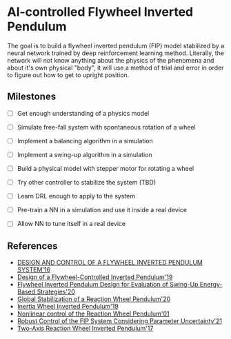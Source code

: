 # AI-controlled Flywheel Inverted Pendulum

The goal is to build a flywheel inverted pendulum (FIP) model stabilized by a neural network trained by deep reinforcement learning method. Literally, the network will not know anything about the physics of the phenomena and about it's own physical "body", it will use a method of trial and error in order to figure out how to get to upright position.


## Milestones

- [ ] Get enough understanding of a physics model
- [ ] Simulate free-fall system with spontaneous rotation of a wheel
- [ ] Implement a balancing algorithm in a simulation
- [ ] Implement a swing-up algorithm in a simulation
- [ ] Build a physical model with stepper motor for rotating a wheel
- [ ] Try other controller to stabilize the system (TBD)
- [ ] Learn DRL enough to apply to the system
- [ ] Pre-train a NN in a simulation and use it inside a real device
- [ ] Allow NN to tune itself in a real device


## References

- [DESIGN AND CONTROL OF A FLYWHEEL INVERTED PENDULUM SYSTEM'16](articles/design_and_control_of_a_flywheel_inverted_pendulum_system.pdf)
- [Design of a Flywheel-Controlled Inverted Pendulum'19](articles/design_of_a_flywheel-controlled_inverted_pendulum_2019.pdf)
- [Flywheel Inverted Pendulum Design for Evaluation of Swing-Up Energy-Based Strategies'20](articles/flywheel_inverted_pendulum_design_for_evaluation_of_swing-up_energy-based_strategies_2020.pdf)
- [Global Stabilization of a Reaction Wheel Pendulum'20](articles/global_stabilization_of_a_reaction_wheel_pendulum_2020.pdf)
- [Inertia Wheel Inverted Pendulum'19](articles/inertia_wheel_inverted_pendulum_2019.pdf)
- [Nonlinear control of the Reaction Wheel Pendulum'01](articles/nonlinear_control_of_the_reaction_wheel_pendulum_2001.pdf)
- [Robust Control of the FIP System Considering Parameter Uncertainty'21](articles/robust_control_of_the_fip_system_considering_parameter_uncertainty_2021.pdf)
- [Two-Axis Reaction Wheel Inverted Pendulum'17](articles/two-axis_reaction_wheel_inverted_pendulum_2017.pdf)